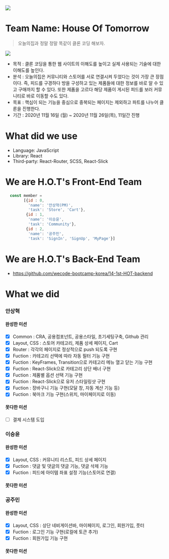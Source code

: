 <img src='https://ifh.cc/g/N2yMPa.png'>

# Team Name: House Of Tomorrow

> 오늘의집과 정말 정말 똑같이 클론 코딩 해보자.

<img src='https://ifh.cc/g/jTLOWz.png' >

- 목적 : 클론 코딩을 통한 웹 사이트의 이해도를 높이고 실제 사용되는 기술에 대한 이해도를 높인다.
- 분석 : 오늘의집은 커뮤니티와 스토어를 서로 연결시켜 두었다는 것이 가장 큰 장점이다. 즉, 피드를 구경하다 방을 구성하고 있는 제품들에 대한 정보를 바로 알 수 있고 구매까지 할 수 있다. 
또한 제품을 고르다 해당 제품이 게시된 피드를 보러 커뮤니티로 바로 이동할 수도 있다.
- 목표 : 핵심이 되는 기능을 중심으로 중복되는 페이지는 제외하고 파트를 나누어 클론을 진행한다. 
- 기간 : 2020년 11월 16일 (월) ~ 2020년 11월 26일(목), 11일간 진행

# What did we use

- Language: JavaScript
- Library: React
- Third-party: React-Router, SCSS, React-Slick

# We are H.O.T's Front-End Team

```javascript
  const member = 
        [{id : 0,
          'name': '안상혁(PM)',
          'task': 'Store', 'Cart'},
         {id : 1,
          'name': '이승윤',
          'task': 'Community'},
         {id : 2,
          'name': '공주민',
          'task': 'SignIn', 'SignUp', 'MyPage'}]
```

# We are H.O.T's Back-End Team

- https://github.com/wecode-bootcamp-korea/14-1st-HOT-backend

# What we did

### 안상혁
#### 완성한 미션
 - [x] Common : CRA, 공용컴포넌트, 공용스타일, 초기세팅구축, Github 관리
 - [x] Layout, CSS : 스토어 카테고리, 제품 상세 페이지, Cart
 - [x] Router : 각각의 페이지로 정상적으로 push 되도록 구현
 - [x] Fuction : 카테고리 선택에 따라 자동 필터 기능 구현
 - [x] Fuction : KeyFrames, Transition으로 카테고리 메뉴 열고 닫는 기능 구현
 - [x] Fuction : React-Slick으로 카테고리 상단 배너 구현
 - [x] Fuction : 제품별 옵션 선택 기능 구현
 - [x] Fuction : React-Slick으로 유저 스타일링샷 구현
 - [x] Fuction : 장바구니 기능 구현(모달 창, 자동 계산 기능 등)
 - [x] Fuction : 북마크 기능 구현(스위치, 마이페이지로 이동)

#### 못다한 미션
 - [ ] 결제 시스템 도입
 
 
### 이승윤
#### 완성한 미션
 - [x] Layout, CSS : 커뮤니티 리스트, 피드 상세 페이지
 - [x] Fuction : 댓글 및 댓글의 댓글 기능, 댓글 삭제 기능
 - [x] Fuction : 피드에 아이템 좌표 설정 기능(스토어로 연결)

#### 못다한 미션

### 공주민
#### 완성한 미션
 - [x] Layout, CSS : 상단 네비게이션바, 마이페이지, 로그인, 회원가입, 풋터
 - [x] Fuction : 로그인 기능 구현(로컬에 토큰 추가)
 - [x] Fuction : 회원가입 기능 구현

#### 못다한 미션
